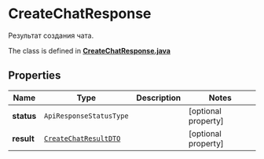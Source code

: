 

# CreateChatResponse

Результат создания чата.

The class is defined in **[CreateChatResponse.java](../../src/main/java/org/openapitools/model/CreateChatResponse.java)**

## Properties

Name | Type | Description | Notes
------------ | ------------- | ------------- | -------------
**status** | `ApiResponseStatusType` |  |  [optional property]
**result** | [`CreateChatResultDTO`](CreateChatResultDTO.md) |  |  [optional property]




